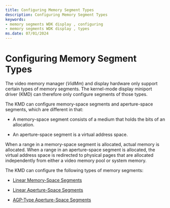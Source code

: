 ```yaml
---
title: Configuring Memory Segment Types
description: Configuring Memory Segment Types
keywords:
- memory segments WDK display , configuring
- memory segments WDK display , types
ms.date: 07/01/2024
---
```


# Configuring Memory Segment Types

The video memory manager (*VidMm*) and display hardware only support certain types of memory segments. The kernel-mode display miniport driver (KMD) can therefore only configure segments of those types.

The KMD can configure memory-space segments and aperture-space segments, which are different in that:

* A memory-space segment consists of a medium that holds the bits of an allocation.

* An aperture-space segment is a virtual address space.

When a range in a memory-space segment is allocated, actual memory is allocated. When a range in an aperture-space segment is allocated, the virtual address space is redirected to physical pages that are allocated independently from either a video memory pool or system memory.

The KMD can configure the following types of memory segments:

* [Linear Memory-Space Segments](linear-memory-space-segments.md)

* [Linear Aperture-Space Segments](linear-aperture-space-segments.md)

* [AGP-Type Aperture-Space Segments](agp-type-aperture-space-segments.md)
